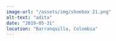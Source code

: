 ```yaml
---
image-url: "/assets/img/shoebox 21.png"
alt-text: "adita"
date: "2019-05-31"
location: "Barranquilla, Colombia"
---
```


